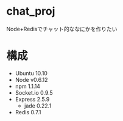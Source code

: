 chat_proj
==============

Node+Redisでチャット的ななにかを作りたい

構成
==============
- Ubuntu 10.10
- Node v0.6.12
- npm 1.1.14
- Socket.io 0.9.5
- Express 2.5.9
  - jade 0.22.1
- Redis 0.7.1
